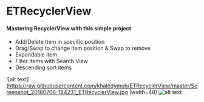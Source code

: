 # ETRecyclerView

#### Mastering RecyclerView with this simple project
* Add/Delete Item in specific position
* Drag/Swap to change item position & Swap to remove 
* Expandable item
* Fliter items with Search View
* Descending sort items


![alt text](https://raw.githubusercontent.com/khaledymoh/ETRecyclerView/master/Screenshot_20180706-184231_ETRecyclerView.jpg |width=48)
![alt text](https://raw.githubusercontent.com/khaledymoh/ETRecyclerView/master/Screenshot_20180706-184243_ETRecyclerView.jpg)
